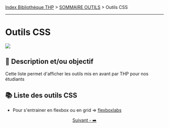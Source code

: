 [Index Bibliothèque THP](https://github.com/TheHackingProject/bibliotheque-THP/wiki) > [SOMMAIRE OUTILS]((https://github.com/TheHackingProject/bibliotheque-THP/wiki/sommaire_outils)) > Outils CSS

___

# Outils CSS

![](https://picsum.photos/1024/400)

## 📄 Description et/ou objectif

Cette liste permet d'afficher les outils mis en avant par THP pour nos étudiants


## 📚 Liste des outils CSS

- Pour s'entrainer en flexbox ou en grid => [flexboxlabs](https://flexboxlabs.netlify.app/)


<div align="center">

[Suivant - ➡️](https://github.com/TheHackingProject/bibliotheque-THP/wiki/html)

</div>